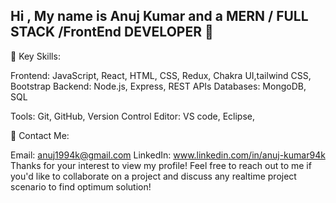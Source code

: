 ## Hi , My name is Anuj Kumar and a MERN / FULL STACK /FrontEnd  DEVELOPER 👋
🌟 Key Skills:

Frontend: JavaScript, React, HTML, CSS, Redux, Chakra UI,tailwind CSS, Bootstrap
Backend: Node.js, Express, REST APIs
Databases: MongoDB, SQL

Tools: Git, GitHub, Version Control
Editor: VS code, Eclipse,

💼 Contact Me:

Email: anuj1994k@gmail.com
LinkedIn: www.linkedin.com/in/anuj-kumar94k
Thanks for your interest to view my profile! Feel free to reach out to me  if you'd like to collaborate on a project and discuss any realtime project scenario to find optimum solution!
<!--
**ANUJ1994k/anuj1994k** is a ✨ _special_ ✨ repository because its `README.md` (this file) appears on your GitHub profile.

Here are some ideas to get you started:

- 🔭 I’m currently working on ...
- 🌱 I’m currently learning ...
- 👯 I’m looking to collaborate on ...
- 🤔 I’m looking for help with ...
- 💬 Ask me about ...
- 📫 How to reach me: ...
- 😄 Pronouns: ...
- ⚡ Fun fact: ...
-->
